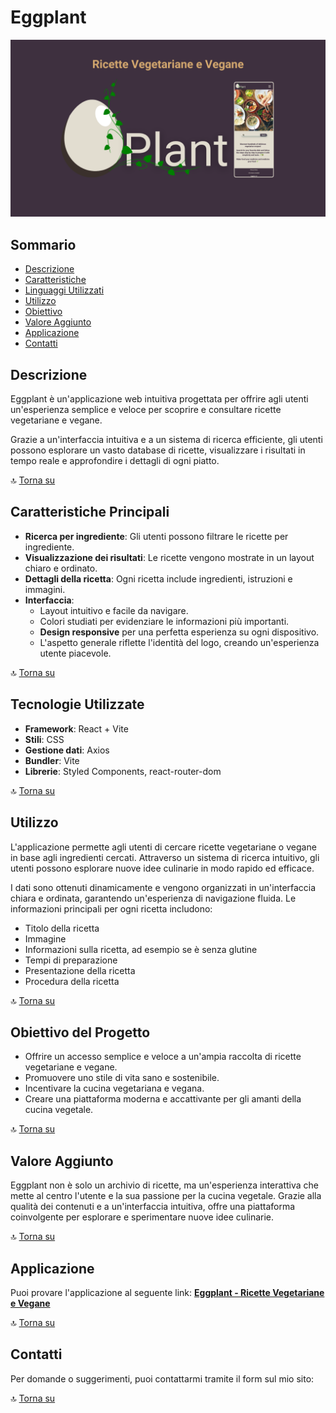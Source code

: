 # Eggplant

![Senzanome](https://github.com/radattiluca/recipe-veg-research-project/blob/main/src/assets/Image-OG.png?raw=true)

## Sommario

- [Descrizione](#descrizione)
- [Caratteristiche](#caratteristiche-principali)
- [Linguaggi Utilizzati](#tecnologie-utilizzate)
- [Utilizzo](#utilizzo)
- [Obiettivo](#obiettivo-del-progetto)
- [Valore Aggiunto](#valore-aggiunto)
- [Applicazione](#applicazione)
- [Contatti](#contatti)

## Descrizione

Eggplant è un'applicazione web intuitiva progettata per offrire agli utenti un'esperienza semplice e veloce per scoprire e consultare ricette vegetariane e vegane.

Grazie a un'interfaccia intuitiva e a un sistema di ricerca efficiente, gli utenti possono esplorare un vasto database di ricette, visualizzare i risultati in tempo reale e approfondire i dettagli di ogni piatto.

🔝 [Torna su](#sommario)

## Caratteristiche Principali

- **Ricerca per ingrediente**: Gli utenti possono filtrare le ricette per ingrediente.
- **Visualizzazione dei risultati**: Le ricette vengono mostrate in un layout chiaro e ordinato.
- **Dettagli della ricetta**: Ogni ricetta include ingredienti, istruzioni e immagini.
- **Interfaccia**:
  - Layout intuitivo e facile da navigare.
  - Colori studiati per evidenziare le informazioni più importanti.
  - **Design responsive** per una perfetta esperienza su ogni dispositivo.
  - L'aspetto generale riflette l'identità del logo, creando un'esperienza utente piacevole.

🔝 [Torna su](#sommario)

## Tecnologie Utilizzate

- **Framework**: React + Vite
- **Stili**: CSS
- **Gestione dati**: Axios
- **Bundler**: Vite
- **Librerie**: Styled Components, react-router-dom

🔝 [Torna su](#sommario)

## Utilizzo

L'applicazione permette agli utenti di cercare ricette vegetariane o vegane in base agli ingredienti cercati. Attraverso un sistema di ricerca intuitivo, gli utenti possono esplorare nuove idee culinarie in modo rapido ed efficace.

I dati sono ottenuti dinamicamente e vengono organizzati in un'interfaccia chiara e ordinata, garantendo un'esperienza di navigazione fluida. Le informazioni principali per ogni ricetta includono:

- Titolo della ricetta
- Immagine
- Informazioni sulla ricetta, ad esempio se è senza glutine
- Tempi di preparazione
- Presentazione della ricetta
- Procedura della ricetta

🔝 [Torna su](#sommario)

## Obiettivo del Progetto

- Offrire un accesso semplice e veloce a un'ampia raccolta di ricette vegetariane e vegane.
- Promuovere uno stile di vita sano e sostenibile.
- Incentivare la cucina vegetariana e vegana.
- Creare una piattaforma moderna e accattivante per gli amanti della cucina vegetale.

🔝 [Torna su](#sommario)

## Valore Aggiunto

Eggplant non è solo un archivio di ricette, ma un'esperienza interattiva che mette al centro l'utente e la sua passione per la cucina vegetale. Grazie alla qualità dei contenuti e a un'interfaccia intuitiva, offre una piattaforma coinvolgente per esplorare e sperimentare nuove idee culinarie.

🔝 [Torna su](#sommario)

## Applicazione

Puoi provare l'applicazione al seguente link:
[**Eggplant - Ricette Vegetariane e Vegane**]()

🔝 [Torna su](#sommario)

## Contatti

Per domande o suggerimenti, puoi contattarmi tramite il form sul mio sito: []()

🔝 [Torna su](#sommario)
